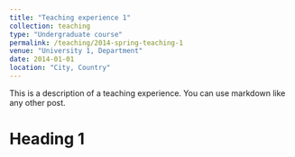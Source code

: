 ```yaml
---
title: "Teaching experience 1"
collection: teaching
type: "Undergraduate course"
permalink: /teaching/2014-spring-teaching-1
venue: "University 1, Department"
date: 2014-01-01
location: "City, Country"
---
```


This is a description of a teaching experience. You can use markdown like any other post.

Heading 1
======




<!-- ---
title: "Teaching experience"
collection: teaching
type: "Undergraduate course"
permalink: /teaching/2014-spring-teaching-1
venue: "United International University (UIU), Department of Computer Science and Engineering"
date: 2024-30-09
location: "Dhaka, Bangladesh"
---
***Summer 2024***

I joined UIU as a full-time lecturer on July 06, 2024. I was assigned Digital Logic Design Course for three undergraduate students sections in my debut trimester. I also conducted Digital Logic Design Laboratory for two sections. The topics cover different aspects of digital electronics. Even though the syllabus is very large, the contents themselves are enjoyable.

***Fall 2024***

For the upcoming trimester, I am assigned Artificial Intelligence and Discrete Mathematics. I am looking forward to teaching these courses and sharing my knowledge with the students.

Heading 1
======

Heading 2
======

Heading 3
====== -->